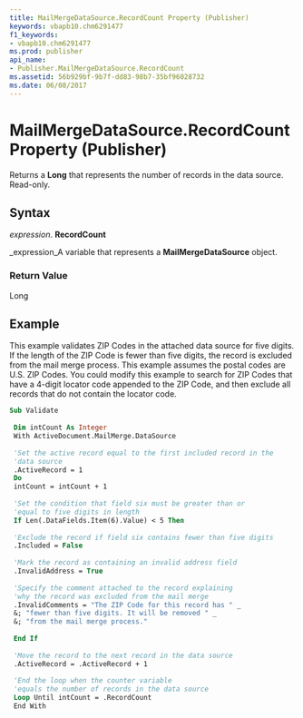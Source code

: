 ```yaml
---
title: MailMergeDataSource.RecordCount Property (Publisher)
keywords: vbapb10.chm6291477
f1_keywords:
- vbapb10.chm6291477
ms.prod: publisher
api_name:
- Publisher.MailMergeDataSource.RecordCount
ms.assetid: 56b929bf-9b7f-dd83-98b7-35bf96028732
ms.date: 06/08/2017
---
```



# MailMergeDataSource.RecordCount Property (Publisher)

Returns a **Long** that represents the number of records in the data source. Read-only.


## Syntax

 _expression_. **RecordCount**

 _expression_A variable that represents a **MailMergeDataSource** object.


### Return Value

Long


## Example

This example validates ZIP Codes in the attached data source for five digits. If the length of the ZIP Code is fewer than five digits, the record is excluded from the mail merge process. This example assumes the postal codes are U.S. ZIP Codes. You could modify this example to search for ZIP Codes that have a 4-digit locator code appended to the ZIP Code, and then exclude all records that do not contain the locator code.


```vb
Sub Validate 
 
 Dim intCount As Integer 
 With ActiveDocument.MailMerge.DataSource 
 
 'Set the active record equal to the first included record in the 
 'data source 
 .ActiveRecord = 1 
 Do 
 intCount = intCount + 1 
 
 'Set the condition that field six must be greater than or 
 'equal to five digits in length 
 If Len(.DataFields.Item(6).Value) < 5 Then 
 
 'Exclude the record if field six contains fewer than five digits 
 .Included = False 
 
 'Mark the record as containing an invalid address field 
 .InvalidAddress = True 
 
 'Specify the comment attached to the record explaining 
 'why the record was excluded from the mail merge 
 .InvalidComments = "The ZIP Code for this record has " _ 
 &; "fewer than five digits. It will be removed " _ 
 &; "from the mail merge process." 
 
 End If 
 
 'Move the record to the next record in the data source 
 .ActiveRecord = .ActiveRecord + 1 
 
 'End the loop when the counter variable 
 'equals the number of records in the data source 
 Loop Until intCount = .RecordCount 
 End With 

```


